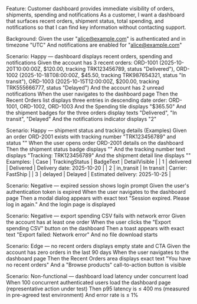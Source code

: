 Feature: Customer dashboard provides immediate visibility of orders, shipments, spending and notifications
  As a customer, I want a dashboard that surfaces recent orders, shipment status, total spending, and notifications so that I can find key information without contacting support.

  Background:
    Given the user "alice@example.com" is authenticated and in timezone "UTC"
    And notifications are enabled for "alice@example.com"

  Scenario: Happy — dashboard displays recent orders, spending and notifications
    Given the account has 3 recent orders: ORD-1001 (2025-10-20T10:00:00Z, $120.00, tracking TRK123456789, status "Delivered"), ORD-1002 (2025-10-18T08:00:00Z, $45.50, tracking TRK987654321, status "In transit"), ORD-1003 (2025-10-15T12:00:00Z, $200.00, tracking TRK555666777, status "Delayed")
    And the account has 2 unread notifications
    When the user navigates to the dashboard page
    Then the Recent Orders list displays three entries in descending date order: ORD-1001, ORD-1002, ORD-1003
    And the Spending tile displays "$365.50"
    And the shipment badges for the three orders display texts "Delivered", "In transit", "Delayed"
    And the notifications indicator displays "2"

  Scenario: Happy — shipment status and tracking details (Examples)
    Given an order ORD-2001 exists with tracking number "TRK123456789" and status "<TrackingStatus>"
    When the user opens order ORD-2001 details on the dashboard
    Then the shipment status badge displays "<BadgeText>"
    And the tracking number text displays "Tracking: TRK123456789"
    And the shipment detail line displays "<DetailVisible>"
    Examples:
      | Case | TrackingStatus | BadgeText   | DetailVisible                    |
      | 1    | delivered      | Delivered   | Delivery date: 2025-10-20        |
      | 2    | in_transit     | In transit  | Carrier: FastShip                |
      | 3    | delayed        | Delayed     | Estimated delivery: 2025-10-25   |

  Scenario: Negative — expired session shows login prompt
    Given the user's authentication token is expired
    When the user navigates to the dashboard page
    Then a modal dialog appears with exact text "Session expired. Please log in again."
    And the login page is displayed

  Scenario: Negative — export spending CSV fails with network error
    Given the account has at least one order
    When the user clicks the "Export spending CSV" button on the dashboard
    Then a toast appears with exact text "Export failed: Network error"
    And no file download starts

  Scenario: Edge — no recent orders displays empty state and CTA
    Given the account has zero orders in the last 90 days
    When the user navigates to the dashboard page
    Then the Recent Orders area displays exact text "You have no recent orders"
    And a "Browse products" call-to-action button is visible

  Scenario: Non-functional — dashboard load latency under concurrent load
    When 100 concurrent authenticated users load the dashboard page (representative action under test)
    Then p95 latency is ≤ 400 ms (measured in pre-agreed test environment)
    And error rate is ≤ 1%